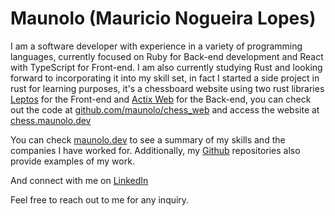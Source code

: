 # Maunolo (Mauricio Nogueira Lopes)

I am a software developer with experience in a variety of programming languages, currently focused on Ruby for Back-end development and React with TypeScript for Front-end. I am also currently studying Rust and looking forward to incorporating it into my skill set, in fact I started a side project in rust for learning purposes, it's a chessboard website using two rust libraries [Leptos](https://github.com/leptos-rs/leptos) for the Front-end and [Actix Web](https://github.com/actix/actix-web) for the Back-end, you can check out the code at [github.com/maunolo/chess_web](https://github.com/maunolo/chess_web) and access the website at [chess.maunolo.dev](https://chess.maunolo.dev)

You can check [maunolo.dev](https://maunolo.dev) to see a summary of my skills and the companies I have worked for. Additionally, my [Github](https://github.com/maunolo) repositories also provide examples of my work.

And connect with me on [LinkedIn](https://www.linkedin.com/in/mauricio-lopes-046b86158/)

Feel free to reach out to me for any inquiry.

